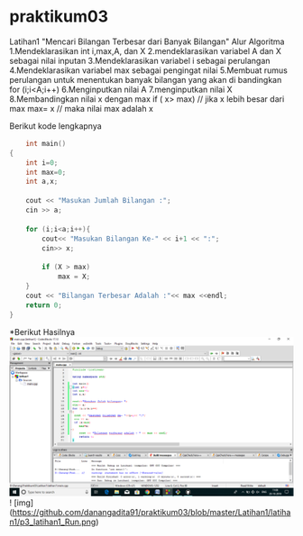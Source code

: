 # praktikum03

Latihan1 "Mencari Bilangan Terbesar dari Banyak Bilangan"
Alur Algoritma
1.Mendeklarasikan int i,max,A, dan X
2.mendeklarasikan variabel A dan X sebagai nilai inputan
3.Mendeklarasikan variabel i sebagai perulangan
4.Mendeklarasikan variabel max sebagai pengingat nilai
5.Membuat rumus perulangan untuk menentukan banyak bilangan yang akan di bandingkan
for (i;i<A;i++)
6.Menginputkan nilai A
7.menginputkan nilai X
8.Membandingkan nilai x dengan max
	if ( x> max) // jika x lebih besar dari max
    	max= x   // maka nilai max adalah x

Berikut kode lengkapnya

```c++
	int main()
{
    int i=0;
    int max=0;
    int a,x;

    cout << "Masukan Jumlah Bilangan :";
    cin >> a;

    for (i;i<a;i++){
        cout<< "Masukan Bilangan Ke-" << i+1 << ":";
        cin>> x;

        if (X > max)
            max = X;
    }
    cout << "Bilangan Terbesar Adalah :"<< max <<endl;
    return 0;
}
```

*Berikut Hasilnya
![img](https://raw.githubusercontent.com/danangadita91/praktikum03/master/Latihan1/latihan1/P3_Latihan1_CB.png)
! [img] (https://github.com/danangadita91/praktikum03/blob/master/Latihan1/latihan1/p3_latihan1_Run.png)
